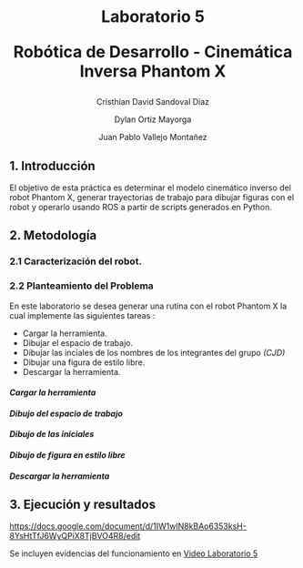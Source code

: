 <div align="center">
<h1> Laboratorio 5 
 
 Robótica de Desarrollo - Cinemática Inversa Phantom X
</div>
<p align="center">
 Cristhian David Sandoval Diaz
</p>
<p align="center">
 Dylan Ortiz Mayorga
</p>
<p align="center">
 Juan Pablo Vallejo Montañez
</p>

## 1. Introducción

El objetivo de esta práctica es determinar el modelo cinemático inverso del robot Phantom X, generar trayectorias de trabajo para dibujar figuras con el robot y operarlo usando ROS a partir de scripts generados en Python.

## 2. Metodología 
 
### 2.1 Caracterización del robot.
 
### 2.2 Planteamiento del Problema
En este laboratorio se desea generar una rutina con el robot Phantom X la cual implemente las siguientes tareas : 
 
 - Cargar la herramienta.
 - Dibujar el espacio de trabajo.
 - Dibujar las inciales de los nombres de los integrantes del grupo *(CJD)*
 - Dibujar una figura de estilo libre.
 - Descargar la herramienta.

 #### *Cargar la herramienta*
 
 #### *Dibujo del espacio de trabajo*
 
 #### *Dibujo de las iniciales*
 
 #### *Dibujo de figura en estilo libre*
 
 #### *Descargar la herramienta*

## 3. Ejecución y resultados


https://docs.google.com/document/d/1IW1wlN8kBAo6353ksH-8YsHtTfJ6WyQPiX8TjBVO4R8/edit

Se incluyen evidencias del funcionamiento en [Video Laboratorio 5](https://www.youtube.com/watch?v=DuEC59lp24w)
